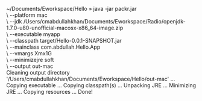 ~/Documents/Eworkspace/Hello » java -jar packr.jar \
\ --platform mac \
\ --jdk /Users/cmabdullahkhan/Documents/Eworkspace/Radio/openjdk-1.7.0-u80-unofficial-macosx-x86_64-image.zip \
\ --executable myapp \
\ --classpath target/Hello-0.0.1-SNAPSHOT.jar \
\ --mainclass com.abdullah.Hello.App \
\ --vmargs Xmx1G \
\ --minimizejre soft \
\ --output out-mac  
Cleaning output directory '/Users/cmabdullahkhan/Documents/Eworkspace/Hello/out-mac' ...
Copying executable ...
Copying classpath(s) ...
Unpacking JRE ...
Minimizing JRE ...
Copying resources ...
Done!
